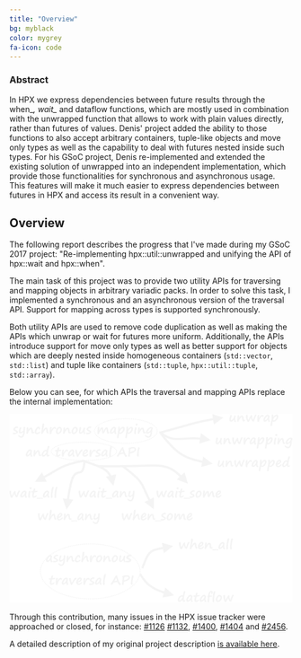 ```yaml
---
title: "Overview"
bg: myblack
color: mygrey
fa-icon: code
---
```


### Abstract

In HPX we express dependencies between future results through the when_*, wait_* and dataflow functions, which are mostly used in combination with the unwrapped function that allows to work with plain values directly, rather than futures of values. Denis' project added the ability to those functions to also accept arbitrary containers, tuple-like objects and move only types as well as the capability to deal with futures nested inside such types. For his GSoC project, Denis re-implemented and extended the existing solution of unwrapped into an independent implementation, which provide those functionalities for synchronous and asynchronous usage. This features will make it much easier to express dependencies between futures in HPX and access its result in a convenient way.

## Overview

The following report describes the progress that I've made during my GSoC 2017 project:
"Re-implementing hpx::util::unwrapped and unifying the API of hpx::wait and hpx::when".

The main task of this project was to provide two utility APIs for traversing and mapping
objects in arbitrary variadic packs. In order to solve this task, I implemented a synchronous and an asynchronous version of the traversal API. Support for mapping across types is supported synchronously.

Both utility APIs are used to remove code duplication as well as making the APIs which unwrap or wait for futures more uniform. Additionally, the APIs introduce support for move only types as well as better support for objects which are deeply nested inside homogeneous containers (`std::vector`, `std::list`)
and tuple like containers (`std::tuple`, `hpx::util::tuple`, `std::array`).

Below you can see, for which APIs the traversal and mapping APIs replace the internal implementation:

<p align="center">
  <img alt="Design" src="assets/design.png">
</p>

Through this contribution, many issues in the HPX issue tracker were approached or closed,
for instance: [#1126](https://github.com/STEllAR-GROUP/hpx/issues/1126)  [#1132](https://github.com/STEllAR-GROUP/hpx/issues/1132), [#1400](https://github.com/STEllAR-GROUP/hpx/issues/1400), [#1404](https://github.com/STEllAR-GROUP/hpx/issues/1404) and [#2456](https://github.com/STEllAR-GROUP/hpx/issues/2456).

A detailed description of my original project description [is available here](https://cdn.rawgit.com/Naios/hpx/proposal/blank_proposal_light.pdf).
